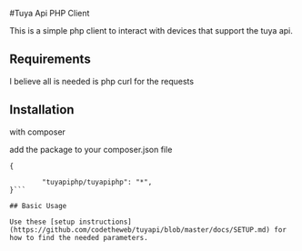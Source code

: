 #Tuya Api PHP Client

This is a simple php client to interact with devices that support the tuya api.

## Requirements

I believe all is needed is php curl for the requests

## Installation

with composer

add the package to your composer.json file

```"require": 
{

        "tuyapiphp/tuyapiphp": "*",
}```

## Basic Usage

Use these [setup instructions](https://github.com/codetheweb/tuyapi/blob/master/docs/SETUP.md) for how to find the needed parameters.
